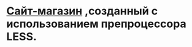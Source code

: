 
# [Cайт-магазин](https://lidasharova.github.io/pre-LESS/) ,созданный с использованием препроцессора LESS.
